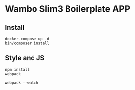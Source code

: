 # Wambo Slim3 Boilerplate APP

## Install
```
docker-compose up -d
bin/composer install
```

## Style and JS
```
npm install
webpack 

webpack --watch
```

